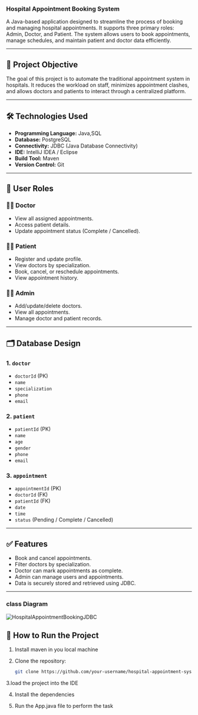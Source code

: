 ### Hospital Appointment Booking System

A Java-based application designed to streamline the process of booking and managing hospital appointments. It supports three primary roles: Admin, Doctor, and Patient. The system allows users to book appointments, manage schedules, and maintain patient and doctor data efficiently.

---

## 📌 Project Objective

The goal of this project is to automate the traditional appointment system in hospitals. It reduces the workload on staff, minimizes appointment clashes, and allows doctors and patients to interact through a centralized platform.

---

## 🛠️ Technologies Used

- **Programming Language:** Java,SQL
- **Database:** PostgreSQL
- **Connectivity:** JDBC (Java Database Connectivity)
- **IDE:** IntelliJ IDEA / Eclipse
- **Build Tool:** Maven
- **Version Control:** Git

---

## 👥 User Roles

### 👨‍⚕️ Doctor
- View all assigned appointments.
- Access patient details.
- Update appointment status (Complete / Cancelled).

### 🧑‍💻 Patient
- Register and update profile.
- View doctors by specialization.
- Book, cancel, or reschedule appointments.
- View appointment history.

### 👨‍💼 Admin
- Add/update/delete doctors.
- View all appointments.
- Manage doctor and patient records.

---

## 🗂️ Database Design

### 1. `doctor`
- `doctorId` (PK)
- `name`
- `specialization`
- `phone`
- `email`

### 2. `patient`
- `patientId` (PK)
- `name`
- `age`
- `gender`
- `phone`
- `email`

### 3. `appointment`
- `appointmentId` (PK)
- `doctorId` (FK)
- `patientId` (FK)
- `date`
- `time`
- `status` (Pending / Complete / Cancelled)

---

## ✅ Features

- Book and cancel appointments.
- Filter doctors by specialization.
- Doctor can mark appointments as complete.
- Admin can manage users and appointments.
- Data is securely stored and retrieved using JDBC.

---
### class Diagram

![HospitalAppointmentBookingJDBC](https://github.com/user-attachments/assets/b97b1c6f-337c-48e2-8a2b-d9ca53d4d55e)


## 🚀 How to Run the Project
1. Install maven in you local machine

2. Clone the repository:
   ```bash
   git clone https://github.com/your-username/hospital-appointment-system.git

3.load the project into the IDE

4. Install the dependencies

5. Run the App.java file to perform the task
